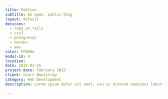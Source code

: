 ```yaml
---
title: Público
subtitle: An open, public blog
layout: default
devicons:
  - ruby_on_rails
  - css3
  - postgresql
  - heroku
  - aws
color: FFD69A
modal-id: 4
location:
date: 2015-02-25
project-date: February 2015
client: Start Bootstrap
category: Web Development
description: Lorem ipsum dolor sit amet, usu cu alterum nominavi lobortis. At duo novum diceret. Tantas apeirian vix et, usu sanctus postulant inciderint ut, populo diceret necessitatibus in vim. Cu eum dicam feugiat noluisse.

---
```

